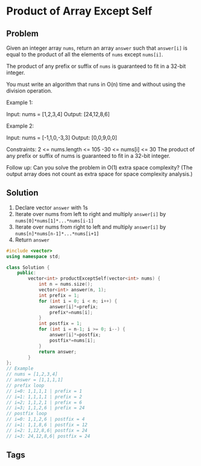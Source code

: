 # Product of Array Except Self

## Problem
Given an integer array `nums`, return an array `answer` such that `answer[i]` is equal to the product of all the elements of `nums` except `nums[i]`.

The product of any prefix or suffix of `nums` is guaranteed to fit in a 32-bit integer.

You must write an algorithm that runs in O(n) time and without using the division operation.

Example 1:

Input: nums = [1,2,3,4]
Output: [24,12,8,6]

Example 2:

Input: nums = [-1,1,0,-3,3]
Output: [0,0,9,0,0]

  

Constraints:
2 <= nums.length <= 105
-30 <= nums[i] <= 30
The product of any prefix or suffix of nums is guaranteed to fit in a 32-bit integer.

Follow up: Can you solve the problem in O(1) extra space complexity? (The output array does not count as extra space for space complexity analysis.)

## Solution

1. Declare vector `answer` with 1s  
2. Iterate over nums from left to right and multiply `answer[i]` by `nums[0]*nums[1]*...*nums[i-1]`  
2. Iterate over nums from right to left and multiply `answer[i]` by `nums[n]*nums[n-1]*...*nums[i+1]` 
3. Return `answer`

```c++
#include <vector>
using namespace std;

class Solution {
    public:
        vector<int> productExceptSelf(vector<int> nums) {
            int n = nums.size();
            vector<int> answer(n, 1);
            int prefix = 1;
            for (int i = 0; i < n; i++) {
                answer[i]*=prefix;
                prefix*=nums[i];
            }
            int postfix = 1;
            for (int i = n-1; i >= 0; i--) {
                answer[i]*=postfix;
                postfix*=nums[i];
            }
            return answer;
        }
};
// Example
// nums = [1,2,3,4]
// answer = [1,1,1,1]
// prefix loop
// i=0: 1,1,1,1 | prefix = 1
// i=1: 1,1,1,1 | prefix = 2
// i=2; 1,1,2,1 | prefix = 6
// i=3; 1,1,2,6 | prefix = 24
// postfix loop
// i=0: 1,1,2,6 | postfix = 4
// i=1: 1,1,8,6 | postfix = 12
// i=2: 1,12,8,6| postfix = 24
// i=3: 24,12,8,6| postfix = 24
```

## Tags
